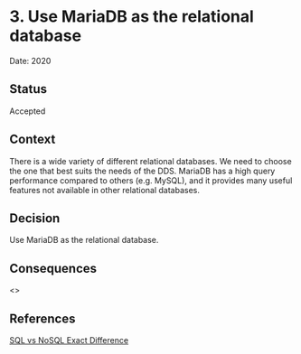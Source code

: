 # 3. Use MariaDB as the relational database

Date: 2020

## Status

Accepted

## Context

There is a wide variety of different relational databases. We need to choose the one that best suits the needs of the DDS. 
MariaDB has a high query performance compared to others (e.g. MySQL), and it provides many useful features not available in other relational databases.

## Decision

Use MariaDB as the relational database.

## Consequences

<>

## References
[SQL vs NoSQL Exact Difference](https://www.softwaretestinghelp.com/sql-vs-nosql/)
